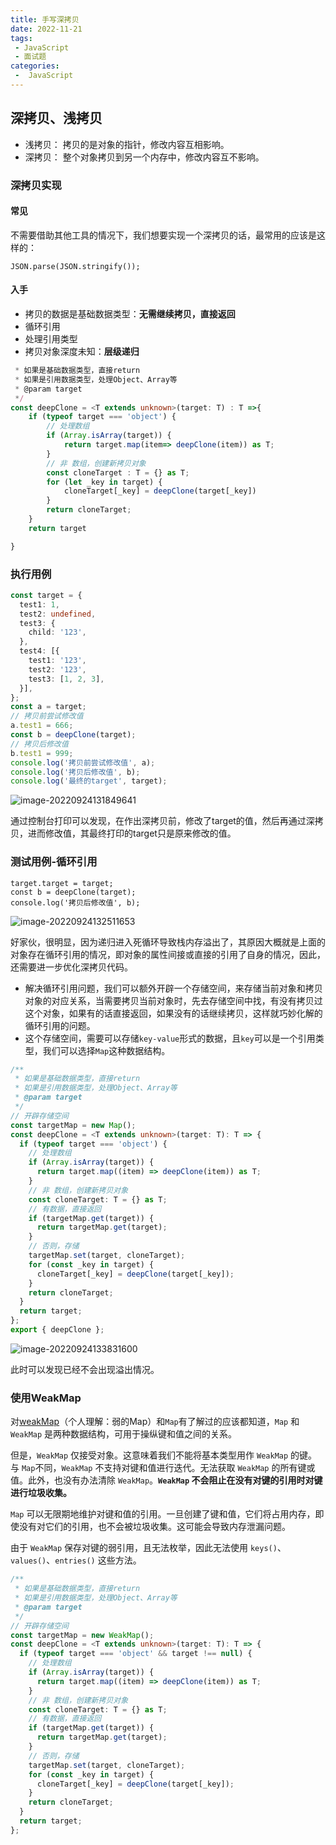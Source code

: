 ```yaml
---
title: 手写深拷贝
date: 2022-11-21
tags:
 - JavaScript
 - 面试题
categories:
 -  JavaScript
---
```



## 深拷贝、浅拷贝

- 浅拷贝： 拷贝的是对象的指针，修改内容互相影响。
- 深拷贝： 整个对象拷贝到另一个内存中，修改内容互不影响。

### 深拷贝实现

#### 常见

不需要借助其他工具的情况下，我们想要实现一个深拷贝的话，最常用的应该是这样的：

```
JSON.parse(JSON.stringify());
```

#### 入手

- 拷贝的数据是基础数据类型：**无需继续拷贝，直接返回**
- 循环引用
- 处理引用类型
- 拷贝对象深度未知：**层级递归**

```typescript
 * 如果是基础数据类型，直接return
 * 如果是引用数据类型，处理Object、Array等
 * @param target
 */
const deepClone = <T extends unknown>(target: T) : T =>{
    if (typeof target === 'object') {
        // 处理数组
        if (Array.isArray(target)) {
            return target.map(item=> deepClone(item)) as T;
        }
        // 非 数组，创建新拷贝对象
        const cloneTarget : T = {} as T;
        for (let _key in target) {
            cloneTarget[_key] = deepClone(target[_key])
        }
        return cloneTarget;
    }
    return target

}

```

### 执行用例

```typescript
const target = {
  test1: 1,
  test2: undefined,
  test3: {
    child: '123',
  },
  test4: [{
    test1: '123',
    test2: '123',
    test3: [1, 2, 3],
  }],
};
const a = target;
// 拷贝前尝试修改值
a.test1 = 666;
const b = deepClone(target);
// 拷贝后修改值
b.test1 = 999;
console.log('拷贝前尝试修改值', a);
console.log('拷贝后修改值', b);
console.log('最终的target', target);
```

![image-20220924131849641](https://c-typora.oss-cn-guangzhou.aliyuncs.com/c-typora/image-20220924131849641.png)

通过控制台打印可以发现，在作出深拷贝前，修改了target的值，然后再通过深拷贝，进而修改值，其最终打印的target只是原来修改的值。

### 测试用例-循环引用

```
target.target = target;
const b = deepClone(target);
console.log('拷贝后修改值', b);
```

![image-20220924132511653](https://c-typora.oss-cn-guangzhou.aliyuncs.com/c-typora/image-20220924132511653.png)

好家伙，很明显，因为递归进入死循环导致栈内存溢出了，其原因大概就是上面的对象存在循环引用的情况，即对象的属性间接或直接的引用了自身的情况，因此，还需要进一步优化深拷贝代码。

- 解决循环引用问题，我们可以额外开辟一个存储空间，来存储当前对象和拷贝对象的对应关系，当需要拷贝当前对象时，先去存储空间中找，有没有拷贝过这个对象，如果有的话直接返回，如果没有的话继续拷贝，这样就巧妙化解的循环引用的问题。
- 这个存储空间，需要可以存储`key-value`形式的数据，且`key`可以是一个引用类型，我们可以选择`Map`这种数据结构。



```typescript
/**
 * 如果是基础数据类型，直接return
 * 如果是引用数据类型，处理Object、Array等
 * @param target
 */
// 开辟存储空间
const targetMap = new Map();
const deepClone = <T extends unknown>(target: T): T => {
  if (typeof target === 'object') {
    // 处理数组
    if (Array.isArray(target)) {
      return target.map((item) => deepClone(item)) as T;
    }
    // 非 数组，创建新拷贝对象
    const cloneTarget: T = {} as T;
    // 有数据，直接返回
    if (targetMap.get(target)) {
      return targetMap.get(target);
    }
    // 否则，存储
    targetMap.set(target, cloneTarget);
    for (const _key in target) {
      cloneTarget[_key] = deepClone(target[_key]);
    }
    return cloneTarget;
  }
  return target;
};
export { deepClone };

```

![image-20220924133831600](https://c-typora.oss-cn-guangzhou.aliyuncs.com/c-typora/image-20220924133831600.png)

此时可以发现已经不会出现溢出情况。

### 使用WeakMap

对[weakMap](https://developer.mozilla.org/en-US/docs/Web/JavaScript/Reference/Global_Objects/WeakMap)（个人理解：弱的Map）和`Map`有了解过的应该都知道，`Map` 和 `WeakMap` 是两种数据结构，可用于操纵键和值之间的关系。

但是，`WeakMap` 仅接受对象。这意味着我们不能将基本类型用作 `WeakMap` 的键。与 `Map`不同，`WeakMap` 不支持对键和值进行迭代。无法获取 `WeakMap` 的所有键或值。此外，也没有办法清除 `WeakMap`。**`WeakMap` 不会阻止在没有对键的引用时对键进行垃圾收集。**

`Map` 可以无限期地维护对键和值的引用。一旦创建了键和值，它们将占用内存，即使没有对它们的引用，也不会被垃圾收集。这可能会导致内存泄漏问题。

由于 `WeakMap` 保存对键的弱引用，且无法枚举，因此无法使用 `keys()`、`values()`、`entries()` 这些方法。

```typescript
/**
 * 如果是基础数据类型，直接return
 * 如果是引用数据类型，处理Object、Array等
 * @param target
 */
// 开辟存储空间
const targetMap = new WeakMap();
const deepClone = <T extends unknown>(target: T): T => {
  if (typeof target === 'object' && target !== null) {
    // 处理数组
    if (Array.isArray(target)) {
      return target.map((item) => deepClone(item)) as T;
    }
    // 非 数组，创建新拷贝对象
    const cloneTarget: T = {} as T;
    // 有数据，直接返回
    if (targetMap.get(target)) {
      return targetMap.get(target);
    }
    // 否则，存储
    targetMap.set(target, cloneTarget);
    for (const _key in target) {
      cloneTarget[_key] = deepClone(target[_key]);
    }
    return cloneTarget;
  }
  return target;
};

```

